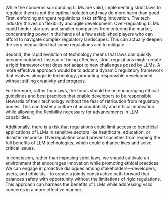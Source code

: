 While the concerns surrounding LLMs are valid, implementing strict laws to regulate them is not the optimal solution and may do more harm than good. First, enforcing stringent regulations risks stifling innovation. The tech industry thrives on flexibility and agile development. Over-regulating LLMs could hinder startups and smaller companies from entering the market, concentrating power in the hands of a few established players who can afford to navigate complex regulatory landscapes. This can actually deepen the very inequalities that some regulations aim to mitigate.

Second, the rapid evolution of technology means that laws can quickly become outdated. Instead of being effective, strict regulations might create a rigid framework that does not adapt to new challenges posed by LLMs. A more effective approach would be to adopt a dynamic regulatory framework that evolves alongside technology, promoting responsible development without stifling creativity and progress.

Furthermore, rather than laws, the focus should be on encouraging ethical guidelines and best practices that enable developers to be responsible stewards of their technology without the fear of retribution from regulatory bodies. This can foster a culture of accountability and ethical innovation while allowing the flexibility necessary for advancements in LLM capabilities.

Additionally, there is a risk that regulations could limit access to beneficial applications of LLMs in sensitive sectors like healthcare, education, or disaster response. Overregulation could prevent societies from reaping the full benefits of LLM technologies, which could enhance lives and solve critical issues.

In conclusion, rather than imposing strict laws, we should cultivate an environment that encourages innovation while promoting ethical practices. We can engage in proactive dialogues among stakeholders—developers, users, and ethicists—to create a jointly constructive path forward that balances safety with opportunity without the limitations of rigid regulations. This approach can harness the benefits of LLMs while addressing valid concerns in a more effective manner.